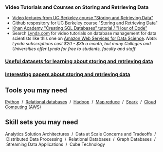 ### Video Tutorials and Courses on Storing and Retrieving Data
- [Video lectures from UC Berkeley course "Storing and Retrieving Data"](http://kevincrook.com/ucb/ucb.html)
- [Github respository for UC Berkeley course "Storing and Retrieving Data"](https://github.com/UC-Berkeley-I-School/w205-spring-17-labs-exercises)
- [Khan Academy "Creating SQL Databases" tutorial / "Hour of Code"](https://www.khanacademy.org/computing/hour-of-code/hour-of-sql)
- Search [Lynda.com](www.lynda.com) for video tutorials on database management for data scientists like this one on [Amazon Web Services for Data Science](https://www.lynda.com/Amazon-Web-Services-tutorials/Amazon-Web-Services-Data-Science/471661-2.html).
 _Note: Lynda subscriptions cost $20 - $35 a month, but many Colleges and Universities offer Lynda for free to students, faculty and staff_

### [Useful datasets for learning about storing and retrieving data](https://github.com/UC-Berkeley-I-School/w205-spring-17-labs-exercises/blob/master/useful-datasets.md)

### [Interesting papers about storing and retrieving data](https://github.com/jarikoi/interesting-papers)

## Tools you may need 
[Python](https://www.lynda.com/Python-tutorials/Python-Data-Science-Essential-Training/520233-2.html)  /  [Relational databases](https://www.lynda.com/Access-tutorials/Relational-Database-Fundamentals/145932-2.html?srchtrk=index%3a7%0alinktypeid%3a2%0aq%3arelational+database%0apage%3a1%0as%3arelevance%0asa%3atrue%0aproducttypeid%3a2)  /  [Hadoop](https://www.lynda.com/Hadoop-tutorials/Hadoop-Fundamentals/191942-2.html?srchtrk=index%3a3%0alinktypeid%3a2%0aq%3aHadoop%0apage%3a1%0as%3arelevance%0asa%3atrue%0aproducttypeid%3a2)  /  [Map reduce](https://www.lynda.com/NoSQL-tutorials/Introducing-MapReduce/368756/387721-4.html)  /  [Spark](https://www.lynda.com/Apache-Spark-tutorials/Apache-Spark-Essential-Training/550568-2.html?srchtrk=index%3a5%0alinktypeid%3a2%0aq%3aspark%0apage%3a1%0as%3arelevance%0asa%3atrue%0aproducttypeid%3a2)  /  [Cloud Computing (AWS)](https://www.lynda.com/SharedPlaylist/5e1aa8de-3e8c-46ae-9cb7-963f262e3649)

## Skill sets you may need
Analytics Solution Architectures  /  Data at Scale Concerns and Tradeoffs  /  Distributed Data Processing  /  Relational Databases  /  Graph Databases  /  Streaming Data Applications  /  Cube Technology
